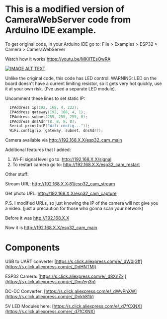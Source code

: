 # This is a modified version of CameraWebServer code from Arduino IDE example.
To get original code, in your Arduino IDE go to: File > Examples > ESP32 > Camera > CameraWebServer

Watch how it works https://youtu.be/MKiITEsOwRA

[![IMAGE ALT TEXT](http://img.youtube.com/vi/MKiITEsOwRA/0.jpg)](http://www.youtube.com/watch?v=MKiITEsOwRA "Video Title")

Unlike the original code, this code has LED control.
WARNING: LED on the board doesn't have a current limiting resistor, so it gets very hot quickly, use it at your own risk. (I've used a separate LED module).

Uncomment these lines to set static IP:
```cpp
  IPAddress ip(192, 168, 4, 222);
  IPAddress gateway(192, 168, 4, 1);
  IPAddress subnet(255, 255, 255, 0);
  IPAddress dnsAdrr(8, 8, 8, 8);
  Serial.println(F("Wifi config..."));
  WiFi.config(ip, gateway, subnet, dnsAdrr);
```
  
Camera available via http://192.168.X.X/esp32_cam_main

Additional features that I added:
1. Wi-Fi signal level go to: http://192.168.X.X/signal
2. To restart camera go to: http://192.168.X.X/esp32_cam_restart

Other stuff:

Stream URL: http://192.168.X.X:81/esp32_cam_stream

Get photo URL: http://192.168.X.X/esp32_cam_capture

P.S. I modified URLs, so just knowing the IP of the camera will not give you a video. (just a precaution for those who gonna scan your network)

Before it was http://192.168.X.X

Now it is http://192.168.X.X/esp32_cam_main

# Components

USB to UART converter [https://s.click.aliexpress.com/e/_dW0jGff](https://s.click.aliexpress.com/e/_DdHNTMl)

ESP32 Camera: [https://s.click.aliexpress.com/e/_d8XnZxj](https://s.click.aliexpress.com/e/_Dm7eg3n)

DC-DC Converter: [https://s.click.aliexpress.com/e/_dWvPhXW](https://s.click.aliexpress.com/e/_Dnkh81b)

5V LED Modules here: [https://s.click.aliexpress.com/e/_d7fCXNX](https://s.click.aliexpress.com/e/_d7fCXNX)
